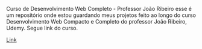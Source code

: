 Curso de Desenvolvimento Web Completo - Professor João Ribeiro
esse é um repositório onde estou guardando meus projetos feito ao longo do curso Desenvolvimento Web Compacto e Completo do professor João Ribeiro, Udemy. Segue link do curso.

<a href="https://www.udemy.com/course/desenvolvimento-web-compacto-e-completo/" target="_blank">Link</a>